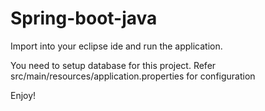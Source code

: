 # Spring-boot-java

Import into your eclipse ide and run the application.

You need to setup database for this project. Refer src/main/resources/application.properties for configuration

Enjoy!
